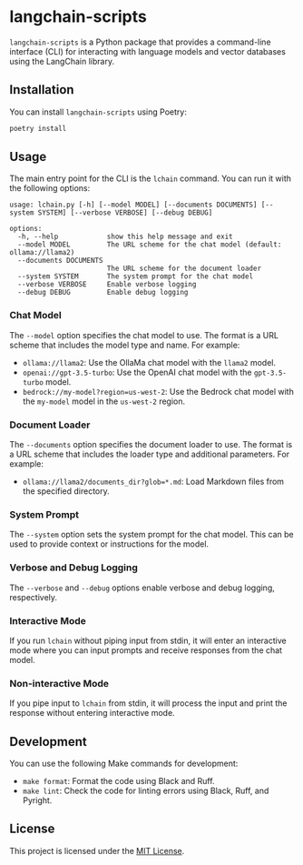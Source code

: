 # langchain-scripts

`langchain-scripts` is a Python package that provides a command-line interface (CLI) for interacting with language models and vector databases using the LangChain library.

## Installation

You can install `langchain-scripts` using Poetry:

```bash
poetry install
```

## Usage

The main entry point for the CLI is the `lchain` command. You can run it with the following options:

```
usage: lchain.py [-h] [--model MODEL] [--documents DOCUMENTS] [--system SYSTEM] [--verbose VERBOSE] [--debug DEBUG]

options:
  -h, --help            show this help message and exit
  --model MODEL         The URL scheme for the chat model (default: ollama://llama2)
  --documents DOCUMENTS
                        The URL scheme for the document loader
  --system SYSTEM       The system prompt for the chat model
  --verbose VERBOSE     Enable verbose logging
  --debug DEBUG         Enable debug logging
```

### Chat Model

The `--model` option specifies the chat model to use. The format is a URL scheme that includes the model type and name. For example:

- `ollama://llama2`: Use the OllaMa chat model with the `llama2` model.
- `openai://gpt-3.5-turbo`: Use the OpenAI chat model with the `gpt-3.5-turbo` model.
- `bedrock://my-model?region=us-west-2`: Use the Bedrock chat model with the `my-model` model in the `us-west-2` region.

### Document Loader

The `--documents` option specifies the document loader to use. The format is a URL scheme that includes the loader type and additional parameters. For example:

- `ollama://llama2/documents_dir?glob=*.md`: Load Markdown files from the specified directory.

### System Prompt

The `--system` option sets the system prompt for the chat model. This can be used to provide context or instructions for the model.

### Verbose and Debug Logging

The `--verbose` and `--debug` options enable verbose and debug logging, respectively.

### Interactive Mode

If you run `lchain` without piping input from stdin, it will enter an interactive mode where you can input prompts and receive responses from the chat model.

### Non-interactive Mode

If you pipe input to `lchain` from stdin, it will process the input and print the response without entering interactive mode.

## Development

You can use the following Make commands for development:

- `make format`: Format the code using Black and Ruff.
- `make lint`: Check the code for linting errors using Black, Ruff, and Pyright.

## License

This project is licensed under the [MIT License](LICENSE).
